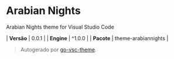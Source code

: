 # Arabian Nights

Arabian Nights theme for Visual Studio Code

| **Versão** | 0.0.1 |
| **Engine** | ^1.0.0 |
| **Pacote** | theme-arabiannights |

> Autogerado por [go-vsc-theme](https://github.com/natalbu/go-vsc-theme).
